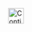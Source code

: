 <a href="https://studio.firebase.google.com/import?url=https%3A%2F%2Fgithub.com%2FSomeshTalligeriDEV%2FFraudster-s-Mirror%2Ftree%2Fmaster">
  <picture>
    <source
      media="(prefers-color-scheme: dark)"
      srcset="https://cdn.firebasestudio.dev/btn/continue_dark_32.svg">
    <source
      media="(prefers-color-scheme: light)"
      srcset="https://cdn.firebasestudio.dev/btn/continue_light_32.svg">
    <img
      height="32"
      alt="Continue in Firebase Studio"
      src="https://cdn.firebasestudio.dev/btn/continue_blue_32.svg">
  </picture>
</a>